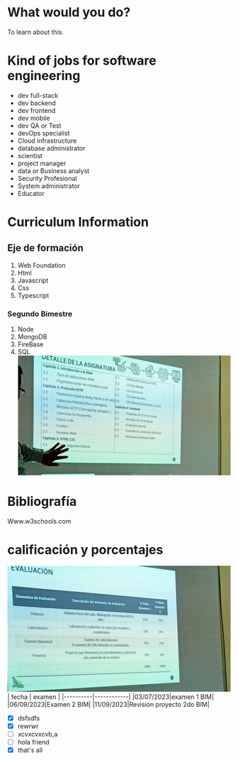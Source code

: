 # What would you do? 
To learn about this. 
# Kind of jobs for software engineering 
- dev full-stack 
- dev backend
- dev frontend 
- dev mobile
- dev QA or Test
- devOps specialist
- Cloud infrastructure 
- database administrator 
- scientist 
- project manager
- data or Business analyst 
- Security Profesional 
- System administrator 
- Educator 
# Curriculum Information 
## Eje de formación 
1. Web Foundation 
2. Html
3. Javascript 
4. Css
5. Typescript 
### Segundo Bimestre 
1. Node
2. MongoDB
3. FireBase
4. SQL
![image](/Images/IMG20230508151455.jpg)

# Bibliografía 
Www.w3schools.com
# calificación y porcentajes 
![image](/Images/IMG20230508151838.jpg)
|    fecha |  examen    |
|----------|------------|
|03/07/2023|examen 1 BIM|
|06/09/2023|Examen 2 BIM|
|11/09/2023|Revisión proyecto 2do BIM|

- [x] dsfsdfs
- [x] rewrwr
- [ ] xcvxcvxcvb,a
- [ ] hola friend
- [x] that's all